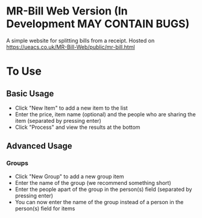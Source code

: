 # MR-Bill Web Version (In Development MAY CONTAIN BUGS)
A simple website for splitting bills from a receipt. Hosted on https://ueacs.co.uk/MR-Bill-Web/public/mr-bill.html

# To Use
## Basic Usage
- Click "New Item" to add a new item to the list
- Enter the price, item name (optional) and the people who are sharing the item (separated by pressing enter)
- Click "Process" and view the results at the bottom

## Advanced Usage
### Groups
- Click "New Group" to add a new group item
- Enter the name of the group (we recommend something short)
- Enter the people apart of the group in the person(s) field (separated by pressing enter)
- You can now enter the name of the group instead of a person in the person(s) field for items
